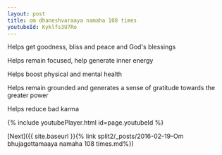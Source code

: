 ```yaml
---
layout: post
title: om dhaneshvaraaya namaha 108 times
youtubeId: Kyklfs3U7Ro
---
```

 
 
Helps get goodness, bliss and peace and God's blessings
 
Helps remain focused, help generate inner energy 
 
Helps boost physical and mental health 
 
Helps remain grounded and generates a sense of gratitude towards the greater power 
 
Helps reduce bad karma
 
 
 
 


{% include youtubePlayer.html id=page.youtubeId %}
 
[Next]({{ site.baseurl }}{% link  split2/_posts/2016-02-19-Om bhujagottamaaya namaha 108 times.md%})
 
